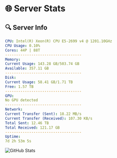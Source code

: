 # 🌐 Server Stats
## 🔍 Server Info
```yaml
CPU: Intel(R) Xeon(R) CPU E5-2699 v4 @ 1201.10GHz
CPU Usage: 0.10%
Cores: 44P | 88T
-----------------------------------
Memory:
Current Usage: 143.28 GB/503.74 GB
Available: 357.11 GB
-----------------------------------
Disk:
Current Usage: 58.41 GB/1.71 TB
Free: 1.57 TB
-----------------------------------
GPU:
No GPU detected
-----------------------------------
Network:
Current Transfer (Sent): 18.22 MB/s
Current Transfer (Received): 107.30 KB/s
Total Sent: 12.46 TB
Total Received: 121.17 GB
-----------------------------------
Uptime:
7d 2h 53m 5s
```
![GitHub Stats](https://img.shields.io/badge/Updated-2025-03-15_00:15:54-blue)